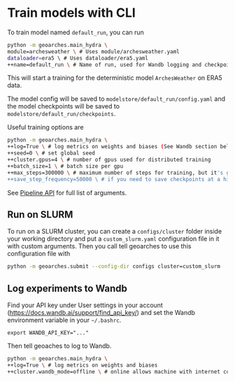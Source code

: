 # Train models with CLI

To train model named `default_run`, you can run
```sh
python -m geoarches.main_hydra \
module=archesweather \ # Uses module/archesweather.yaml
dataloader=era5 \ # Uses dataloader/era5.yaml
++name=default_run \ # Name of run, used for Wandb logging and checkpoint dir
```
This will start a training for the deterministic model `ArchesWeather` on ERA5 data.

The model config will be saved to `modelstore/default_run/config.yaml` and the model checkpoints will be saved to `modelstore/default_run/checkpoints`.

Useful training options are 
```sh
python -m geoarches.main_hydra \
++log=True \ # log metrics on weights and biases (See Wandb section below.)
++seed=0 \ # set global seed
++cluster.gpus=4 \ # number of gpus used for distributed training
++batch_size=1 \ # batch size per gpu
++max_steps=300000 \ # maximum number of steps for training, but it's good to leave this at 300k for era5 trainings
++save_step_frequency=50000 \ # if you need to save checkpoints at a higher frequency
```

See [Pipeline API](args.md) for full list of arguments.
## Run on SLURM

To run on a SLURM cluster, you can create a `configs/cluster` folder inside your working directory and put a ``custom_slurm.yaml`` configuration file in it with custom arguments. Then you call tell geoarches to use this configuration file with

```sh
python -m geoarches.submit --config-dir configs cluster=custom_slurm
```

## Log experiments to Wandb

Find your API key under User settings in your account (https://docs.wandb.ai/support/find_api_key/) and set the Wandb environment variable in your `~/.bashrc`.
```
export WANDB_API_KEY="..."
```

Then tell geoaches to log to Wandb.
```sh
python -m geoarches.main_hydra \
++log=True \ # log metrics on weights and biases
++cluster.wandb_mode=offline \ # online allows machine with internet connection to log directly to wandb. Otherwise offline mode logs locally and requires a separate step to sync with wandb.
```